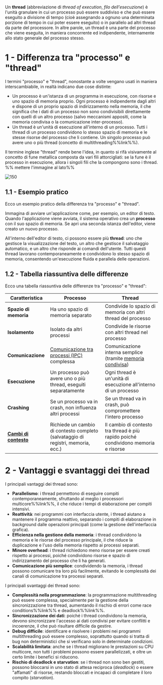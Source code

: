 Un **thread** (abbreviazione di _thread of execution_, _filo dell'esecuzione_) è l'unità granulare in cui un processo può essere suddiviso e che può essere eseguito a divisione di tempo (cioè assegnando a ognuno una determinata porzione di tempo in cui poter essere eseguito) o in parallelo ad altri thread da parte del processore. In altre parole, un thread è una parte del processo che viene eseguita, in maniera concorrente ed indipendente, internamente allo stato generale del processo stesso.

# 1 - Differenza tra "processo" e "thread"

I termini "processo" e "thread", nonostante a volte vengano usati in maniera interscambiabile, in realtà indicano due cose distinte:
- Un processo è un'istanza di un programma in esecuzione, con risorse e uno spazio di memoria proprio. Ogni processo è indipendente dagli altri e dispone di un proprio spazio di indirizzamento nella memoria, il che significa che i dati di un processo non sono condivisibili direttamente con quelli di un altro processo (salvo meccanismi appositi, come la memoria condivisa o la comunicazione inter-processo).
- Un thread è un'unità di esecuzione all'interno di un processo. Tutti i thread di un processo condividono lo stesso spazio di memoria e le stesse risorse del processo che li contiene. Un singolo processo può avere uno o più thread (concetto di multithreading%%link%%).

Il termine inglese "thread" rende bene l'idea, in quanto si rifà visivamente al concetto di fune metallica composta da vari fili attorcigliati: se la fune è il processo in esecuzione, allora i singoli fili che la compongono sono i thread.
%% mettere l'immagine al lato%%

![150](Thread%20-%20Fune.png)

## 1.1 - Esempio pratico

Ecco un esempio pratico della differenza tra "processo" e "thread".

Immagina di avviare un'applicazione come, per esempio, un editor di testo. Quando l'applicazione viene avviata, il sistema operativo crea un **processo** con il suo spazio di memoria. Se apri una seconda istanza dell'editor, viene creato un nuovo processo.

All'interno dell'editor di testo, ci possono essere più **thread**: uno che gestisce la visualizzazione del testo, un altro che gestisce il salvataggio automatico, e un altro che risponde ai comandi dell'utente. Tutti questi thread lavorano contemporaneamente e condividono lo stesso spazio di memoria, consentendo un'esecuzione fluida e parallela delle operazioni.

## 1.2 - Tabella riassuntiva delle differenze

Ecco una tabella riassuntiva delle differenze tra "processo" e "thread":

| Caratteristica                                                                                           | **Processo**                                                                          | **Thread**                                                                                                                        |
| ---------------------------------------------------------------------------------------------------------- | --------------------------------------------------------------------------------------- | ----------------------------------------------------------------------------------------------------------------------------------- |
| **Spazio di memoria**                                                                                      | Ha uno spazio di memoria separato                                                       | Condivide lo spazio di memoria con altri thread del processo                                                                        |
| **Isolamento**                                                                                             | Isolato da altri processi                                                               | Condivide le risorse con altri thread nel processo                                                                                  |
| **Comunicazione**                                                                                          | [Comunicazione tra processi (IPC)](Comunicazione%20tra%20processi%20(IPC).md) complessa | Comunicazione interna semplice (tramite [memoria condivisa](Comunicazione%20tra%20processi%20(IPC).md#3%20-%20Memoria%20condivisa)) |
| **Esecuzione**                                                                                             | Un processo può avere uno o più thread, eseguiti separatamente                          | Ogni thread è un'unità di esecuzione all'interno di un processo                                                                     |
| **Crashing**                                                                                               | Se un processo va in crash, non influenza altri processi                                | Se un thread va in crash, può compromettere l'intero processo                                                                       |
| [**Cambi di contesto**](Processi.md#3.4%20-%20Il%20cambio%20di%20contesto) | Richiede un cambio di contesto completo (salvataggio di registri, memoria, ecc.)        | Il cambio di contesto tra thread è più rapido poiché condividono memoria e risorse                                                  |

# 2 - Vantaggi e svantaggi dei thread

I principali vantaggi dei thread sono:
- **Parallelismo**: i thread permettono di eseguire compiti contemporaneamente, sfruttando al meglio i processori multicore%%link%%, il che riduce i tempi di elaborazione per compiti intensivi.
- **Reattività**: nei programmi con interfaccia utente, i thread aiutano a mantenere il programma reattivo, separando i compiti di elaborazione in background dalle operazioni principali (come la gestione dell'interfaccia grafica).
- **Efficienza nella gestione della memoria**: i thread condividono la memoria e le risorse del processo principale, il che riduce la duplicazione e l'uso della memoria rispetto ai processi separati.
- **Minore overhead**: i thread richiedono meno risorse per essere creati rispetto ai processi, poiché condividono risorse e spazio di indirizzamento del processo che li ha generati.
- **Comunicazione più semplice**: condividendo la memoria, i thread possono comunicare tra loro più facilmente, evitando le complessità dei canali di comunicazione tra processi separati.

I principali svantaggi dei thread sono:
- **Complessità nella programmazione**: la programmazione multithreading può essere complessa, specialmente per la gestione della sincronizzazione tra thread, aumentando il rischio di errori come race conditions%%link%% e deadlock%%link%%.
- **Sincronizzazione dei dati**: poiché i thread condividono la memoria, devono sincronizzare l'accesso ai dati condivisi per evitare conflitti e incoerenze, il che può risultare difficile da gestire.
- **Debug difficile**: identificare e risolvere i problemi nei programmi multithreading può essere complesso, soprattutto quando si tratta di bug non deterministici che si verificano solo in determinate condizioni.
- **Scalabilità limitata**: anche se i thread migliorano le prestazioni su CPU multicore, non tutti i problemi possono essere parallelizzati, e oltre un certo limite i benefici si riducono.
- **Rischio di deadlock e starvation**: se i thread non sono ben gestiti, possono bloccarsi in uno stato di attesa reciproca (_deadlock_) o essere "affamati" di risorse, restando bloccati e incapaci di completare il loro compito (_starvation_).
